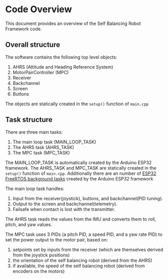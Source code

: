# Code Overview

This document provides an overview of the Self Balancing Robot Framework code.

## Overall structure

The software contains the following top level objects:

1. AHRS (Attitude and Heading Reference System)
2. MotorPairController (MPC)
3. Receiver
4. Backchannel
5. Screen
6. Buttons

The objects are statically created in the `setup()` function of `main.cpp`

## Task structure

There are three main tasks:

1. The main loop task (MAIN_LOOP_TASK)
2. The AHRS task (AHRS_TASK)
3. The MPC task (MPC_TASK)

The MAIN_LOOP_TASK is automatically created by the Arduino ESP32 framework. The AHRS_TASK and MPC_TASK are statically created in the `setup()` function
of `main.cpp`. Additionally there are an number of
[ESP32 FreeRTOS background tasks](https://docs.espressif.com/projects/esp-idf/en/latest/esp32/api-reference/system/freertos.html#background-tasks)
created by the Arduino ESP32 framework

The main loop task handles:

1. Input from the receiver(joystick), buttons, and backchannel(PID tuning).
2. Output to the screen and backchannel(telemetry).
3. Failsafe when contact is lost with the transmitter.

The AHRS task reads the values from the IMU and converts them to roll, pitch, and yaw values.

The MPC task uses 3 PIDs (a pitch PID, a speed PID, and a yaw rate PID) to set the power output to the motor pair, based on:

1. setpoints set by inputs from the receiver (which are themselves derived from the joystick positions)
2. the orientation of the self balancing robot (derived from the AHRS)
3. if available, the speed of the self balancing robot (derived from encoders on the motors)
